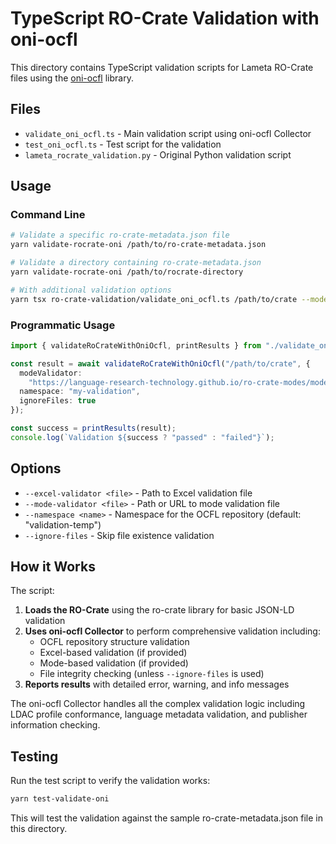 # TypeScript RO-Crate Validation with oni-ocfl

This directory contains TypeScript validation scripts for Lameta RO-Crate files using the [oni-ocfl](https://github.com/Language-Research-Technology/oni-ocfl) library.

## Files

- `validate_oni_ocfl.ts` - Main validation script using oni-ocfl Collector
- `test_oni_ocfl.ts` - Test script for the validation
- `lameta_rocrate_validation.py` - Original Python validation script

## Usage

### Command Line

```bash
# Validate a specific ro-crate-metadata.json file
yarn validate-rocrate-oni /path/to/ro-crate-metadata.json

# Validate a directory containing ro-crate-metadata.json
yarn validate-rocrate-oni /path/to/rocrate-directory

# With additional validation options
yarn tsx ro-crate-validation/validate_oni_ocfl.ts /path/to/crate --mode-validator https://example.com/mode.json --namespace my-namespace --ignore-files
```

### Programmatic Usage

```typescript
import { validateRoCrateWithOniOcfl, printResults } from "./validate_oni_ocfl";

const result = await validateRoCrateWithOniOcfl("/path/to/crate", {
  modeValidator:
    "https://language-research-technology.github.io/ro-crate-modes/modes/comprehensive-ldac.json",
  namespace: "my-validation",
  ignoreFiles: true
});

const success = printResults(result);
console.log(`Validation ${success ? "passed" : "failed"}`);
```

## Options

- `--excel-validator <file>` - Path to Excel validation file
- `--mode-validator <file>` - Path or URL to mode validation file
- `--namespace <name>` - Namespace for the OCFL repository (default: "validation-temp")
- `--ignore-files` - Skip file existence validation

## How it Works

The script:

1. **Loads the RO-Crate** using the ro-crate library for basic JSON-LD validation
2. **Uses oni-ocfl Collector** to perform comprehensive validation including:
   - OCFL repository structure validation
   - Excel-based validation (if provided)
   - Mode-based validation (if provided)
   - File integrity checking (unless `--ignore-files` is used)
3. **Reports results** with detailed error, warning, and info messages

The oni-ocfl Collector handles all the complex validation logic including LDAC profile conformance, language metadata validation, and publisher information checking.

## Testing

Run the test script to verify the validation works:

```bash
yarn test-validate-oni
```

This will test the validation against the sample ro-crate-metadata.json file in this directory.
